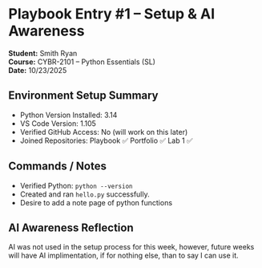# Playbook Entry #1 – Setup & AI Awareness
**Student:** Smith Ryan  
**Course:** CYBR-2101 – Python Essentials (SL)  
**Date:** 10/23/2025
 
## Environment Setup Summary
- Python Version Installed: 3.14  
- VS Code Version: 1.105  
- Verified GitHub Access: No (will work on this later)  
- Joined Repositories: Playbook ✅  Portfolio ✅  Lab 1 ✅  
 
## Commands / Notes
- Verified Python: `python --version`  
- Created and ran `hello.py` successfully.
- Desire to add a note page of python functions
 
## AI Awareness Reflection
AI was not used in the setup process for this week, however, future weeks will have AI implimentation, if for nothing else, than to say I can use it.

